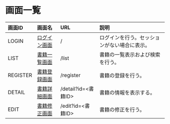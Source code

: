 # 画面一覧

| 画面ID | 画面名 | URL | 説明 |
|:-|      :-|     :-|   :-|
| LOGIN | [ログイン画面](login.md) | / | ログインを行う。セッションがない場合に表示。  |
| LIST | [書籍一覧画面](list.md) | /list | 書籍の一覧表示および検索を行う。  |
| REGISTER | [書籍登録画面](register.md) | /register | 書籍の登録を行う。  |
| DETAIL | [書籍詳細画面](detail.md) | /detail?id=<書籍ID> | 書籍の情報を表示する。|
| EDIT | [書籍修正画面](edit.md) | /edit?id=<書籍ID> | 書籍の修正を行う。  |

